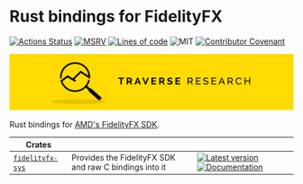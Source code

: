 # Rust bindings for FidelityFX

[![Actions Status](https://github.com/Traverse-Research/fidelityfx-rs/actions/workflows/ci.yml/badge.svg)](https://github.com/Traverse-Research/fidelityfx-rs/actions)
[![MSRV](https://img.shields.io/badge/rustc-1.74.0+-ab6000.svg)](https://blog.rust-lang.org/2023/11/16/Rust-1.74.0.html)
[![Lines of code](https://tokei.rs/b1/github/Traverse-Research/fidelityfx-rs)](https://github.com/Traverse-Research/fidelityfx-rs)
![MIT](https://img.shields.io/badge/license-MIT-blue.svg)
[![Contributor Covenant](https://img.shields.io/badge/contributor%20covenant-v1.4%20adopted-ff69b4.svg)](./CODE_OF_CONDUCT.md)

[![Banner](banner.png)](https://traverseresearch.nl)

Rust bindings for [AMD's FidelityFX SDK].

[AMD's FidelityFX SDK]: https://github.com/GPUOpen-LibrariesAndSDKs/FidelityFX-SDK

| Crates | | |
| - | - | - |
| [`fidelityfx-sys`](./sys) | Provides the FidelityFX SDK and raw C bindings into it | [![Latest version](https://img.shields.io/crates/v/fidelityfx-sys.svg?logo=rust)](https://crates.io/crates/fidelityfx-sys) [![Documentation](https://docs.rs/fidelityfx-sys/badge.svg)](https://docs.rs/fidelityfx-sys) |

